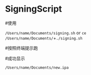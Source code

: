 # SigningScript
#使用

```/Users/name/Documents/signing.sh```  or  ```ce /Users/name/Documents/```+```./signing.sh```


#按照终端提示跑


#成功显示

```/Users/name/Documents/new.ipa```
